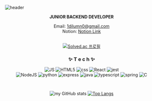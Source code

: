 

![header](https://capsule-render.vercel.app/api?type=waving&color=gradient&height=300&section=header&text=SEOKWOO%20WOO🎨&fontSize=90)

<div align=center>
  
  
**JUNIOR BACKEND DEVELOPER**

Email: 1dilumn0@gmail.com <br>
Notion: [Notion Link](https://marked-hero-17a.notion.site/178ede95d2ee4818966d3a6eafcae783)
<br>
 <br>
 
  [![Solved.ac
프로필](http://mazassumnida.wtf/api/v2/generate_badge?boj=1dilumn0)](https://solved.ac/1dilumn0)
  
<h3> ✨ T e c h ✨ </h3> 

![JS](https://img.shields.io/badge/JavaScript-F7DF1E?style=flat-square&logo=JavaScript&logoColor=black) ![HTML5](https://img.shields.io/badge/HTML5-E34F26?style=flat-square&logo=HTML5&logoColor=white) ![css](https://img.shields.io/badge/CSS-1572B6?style=flat-square&logo=CSS3&logoColor=white) ![React](https://img.shields.io/badge/React-61DAFB?style=flat-square&logo=React&logoColor=white) ![jest](https://img.shields.io/badge/Jest-323330?style=flat-square&logo=Jest&logoColor=white) 
<br>
![NodeJS](https://img.shields.io/badge/Node.js-339933?style=flat-square&logo=Node.js&logoColor=white)  ![python](https://img.shields.io/badge/Python-3776AB?style=flat-square&logo=Python&logoColor=white) ![express](https://img.shields.io/badge/Express.js-404D59?style=flat-square) ![java](https://img.shields.io/badge/Java-ED8B00?style=flat-square&logo=java&logoColor=white) ![typescript](https://img.shields.io/badge/TypeScript-007ACC?style=flat-square&logo=typescript&logoColor=white) ![spring](https://img.shields.io/badge/spring-6DB33F?style=flat-square&logo=spring&logoColor=white) ![C](https://img.shields.io/badge/C-A8B9CC?style=flat-square&logo=C&logoColor=black)
<br>

<br>

![my GitHub stats](https://github-readme-stats.vercel.app/api?username=cualestunombre&show_icons=true&theme=radical)
[![Top Langs](https://github-readme-stats.vercel.app/api/top-langs/?username=cualestunombre&layout=compact&theme=Most%20Used%20Languages&langs_count=6)](https://github.com/anuraghazra/github-readme-stats)
 

</div>
